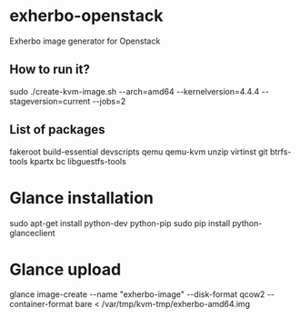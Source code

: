 # exherbo-openstack
Exherbo image generator for Openstack

## How to run it?

sudo ./create-kvm-image.sh --arch=amd64 --kernelversion=4.4.4 --stageversion=current --jobs=2

## List of packages

fakeroot build-essential devscripts qemu qemu-kvm unzip virtinst git btrfs-tools kpartx bc libguestfs-tools

# Glance installation

sudo apt-get install python-dev python-pip
sudo pip install python-glanceclient

# Glance upload
glance image-create --name "exherbo-image" --disk-format qcow2 --container-format bare < /var/tmp/kvm-tmp/exherbo-amd64.img
